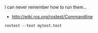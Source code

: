 
I can never remember how to run them...

* http://wiki.ros.org/rostest/Commandline

```
rostest --text mytest.test
```

